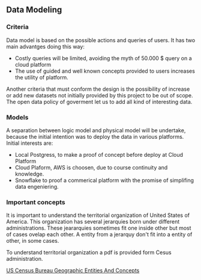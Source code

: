 ## Data Modeling

### Criteria

Data model is based on the possible actions and queries of users. It has two main advantges doing this way:
* Costly queries will be limited, avoiding the myth of 50.000 $ query on a cloud platform
* The use of guided and well known concepts provided to users increases the utility of platform.

Another criteria that must conform the design is the possibility of increase or add new datasets
not initially provided by this project to be out of scope. The open data policy of goverment let us to
add all kind of interesting data. 

### Models

A separation between logic model and physical model will be undertake, because the initial intention 
was to deploy the data in various platforms. Initial interests are:

* Local Postgress, to make a proof of concept before deploy at Cloud Platform
* Cloud Plaform, AWS is choosen, due to course continuity and knowledge.
* Snowflake to proof a commerical platform with the promise of simplifing data engeniering. 

### Important concepts

It is important to understand the territorial organization of United States of America. This organization has
several jerarquies born under different administrations. These jeararquies sometimes fit one inside other but
most of cases ovelap each other. A entity from a jerarquy don't fit into a entity of other, in some cases.

To understand territorial organization a pdf is provided form Cesus administration.

[US Census Bureau Geographic Entities And Concepts](http://www.census.gov/geo/www/reference.html)


